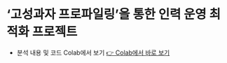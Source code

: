 # ‘고성과자 프로파일링’을 통한 인력 운영 최적화 프로젝트

- 분석 내용 및 코드 Colab에서 보기 [👉 Colab에서 바로 보기](https://colab.research.google.com/github/TildaWi/Project_3/blob/main/main_project_1.ipynb)

